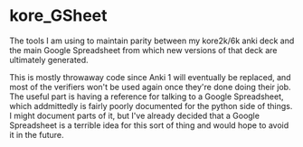 kore_GSheet
===========

The tools I am using to maintain parity between my kore2k/6k anki deck and the main Google Spreadsheet from which new versions of that deck are ultimately generated.

This is mostly throwaway code since Anki 1 will eventually be replaced, and most of the verifiers won't be used again once they're done doing their job. The useful part is having a reference for talking to a Google Spreadsheet, which addmittedly is fairly poorly documented for the python side of things. I might document parts of it, but I've already decided that a Google Spreadsheet is a terrible idea for this sort of thing and would hope to avoid it in the future.